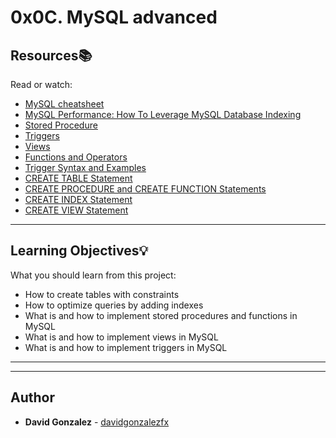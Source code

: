 # 0x0C. MySQL advanced

## Resources:books:

Read or watch:

- [MySQL cheatsheet](https://intranet.hbtn.io/rltoken/LPHf_IaJaKHjk5eFPXB0cA)
- [MySQL Performance: How To Leverage MySQL Database Indexing](https://intranet.hbtn.io/rltoken/lLnaxz0ESQy3EHwuMMfvfg)
- [Stored Procedure](https://intranet.hbtn.io/rltoken/Sk9qc1Mg-1iLY2CPwRO-GQ)
- [Triggers](https://intranet.hbtn.io/rltoken/rpwsBdE-D0BvNGb_xp4e9g)
- [Views](https://intranet.hbtn.io/rltoken/_QXmgLWifMI5xBYcoU30-g)
- [Functions and Operators](https://intranet.hbtn.io/rltoken/o8FuG6wEKU7Czfshemkxiw)
- [Trigger Syntax and Examples](https://intranet.hbtn.io/rltoken/_GHvsp9VBoFvcF8e3vR8FA)
- [CREATE TABLE Statement](https://intranet.hbtn.io/rltoken/BZ9CZqpTzEz7iN_hUfrLQQ)
- [CREATE PROCEDURE and CREATE FUNCTION Statements](https://intranet.hbtn.io/rltoken/JD1BbREw66Vg1j8b_G4kkQ)
- [CREATE INDEX Statement](https://intranet.hbtn.io/rltoken/MoxDptxm38J3IviBm2IMEw)
- [CREATE VIEW Statement](https://intranet.hbtn.io/rltoken/uDiqx_4DI7ZZ8A11C4g5CA)

---

## Learning Objectives:bulb:

What you should learn from this project:

- How to create tables with constraints
- How to optimize queries by adding indexes
- What is and how to implement stored procedures and functions in MySQL
- What is and how to implement views in MySQL
- What is and how to implement triggers in MySQL

---

---

## Author

- **David Gonzalez** - [davidgonzalezfx](https://github.com/davidgonzalezfx)
